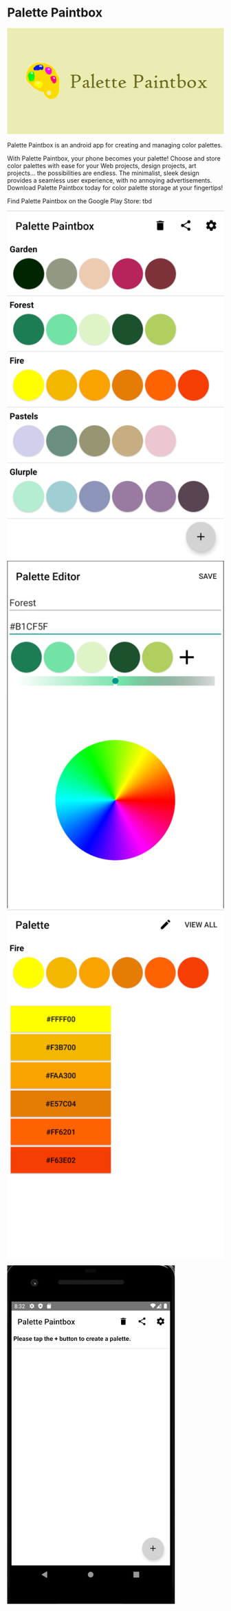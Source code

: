 # Palette Paintbox #

![Palette Paintbox Banner](https://github.com/m-iori/palette-paintbox/blob/master/banner.png?raw=true)

Palette Paintbox is an android app for creating and managing color palettes.

With Palette Paintbox, your phone becomes your palette! Choose and store color palettes with ease for your Web projects, design projects, art projects… the possibilities are endless. The minimalist, sleek design provides a seamless user experience, with no annoying advertisements. Download Palette Paintbox today for color palette storage at your fingertips!

Find Palette Paintbox on the Google Play Store: tbd

![Multi Palette View](https://github.com/m-iori/palette-paintbox/blob/master/multiview.png?raw=true)
![Single Palette View](https://github.com/m-iori/palette-paintbox/blob/master/singleview.png?raw=true)
![Detailed Palette View](https://github.com/m-iori/palette-paintbox/blob/master/detailview.png?raw=true)

![Demo](https://github.com/m-iori/palette-paintbox/blob/master/demo.gif?raw=true)
